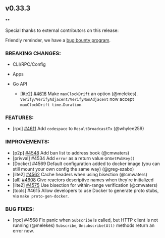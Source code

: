 ## v0.33.3

\*\*

Special thanks to external contributors on this release:

Friendly reminder, we have a [bug bounty program](https://hackerone.com/tendermint).

### BREAKING CHANGES:

- CLI/RPC/Config

- Apps

- Go API

  - [lite2] [\#4616](https://github.com/tendermint/tendermint/pull/4616) Make `maxClockDrift` an option (@melekes).
    `Verify/VerifyAdjacent/VerifyNonAdjacent` now accept `maxClockDrift time.Duration`.

### FEATURES:

- [rpc] [\#4611](https://github.com/tendermint/tendermint/pull/4611) Add `codespace` to `ResultBroadcastTx` (@whylee259)

### IMPROVEMENTS:

- [p2p] [\#4548](https://github.com/tendermint/tendermint/pull/4548) Add ban list to address book (@cmwaters)
- [privval] \#4534 Add `error` as a return value on`GetPubKey()`
- [Docker] \#4569 Default configuration added to docker image (you can still mount your own config the same way) (@greg-szabo)
- [lite2] [\#4562](https://github.com/tendermint/tendermint/pull/4562) Cache headers when using bisection (@cmwaters)
- [all] [\#4608](https://github.com/tendermint/tendermint/pull/4608) Give reactors descriptive names when they're initialized
- [lite2] [\#4575](https://github.com/tendermint/tendermint/pull/4575) Use bisection for within-range verification (@cmwaters)
- [tools] \#4615 Allow developers to use Docker to generate proto stubs, via `make proto-gen-docker`.

### BUG FIXES:

- [rpc] \#4568 Fix panic when `Subscribe` is called, but HTTP client is not running (@melekes)
  `Subscribe`, `Unsubscribe(All)` methods return an error now.
